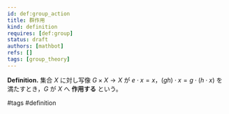 ```yaml
---
id: def:group_action
title: 群作用
kind: definition
requires: [def:group]
status: draft
authors: [mathbot]
refs: []
tags: [group_theory]
---
```


**Definition.** 集合 $X$ に対し写像 $G\times X\to X$ が $e\cdot x=x$，$(gh)\cdot x = g\cdot(h\cdot x)$ を満たすとき，$G$ が $X$ へ **作用する** という。

#tags #definition

